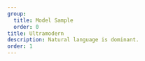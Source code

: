 ```yaml
---
group:
  title: Model Sample
  order: 0
title: Ultramodern
description: Natural language is dominant.
order: 1
---
```


<code src="./ultramodern.tsx" title="ultramodern" compact iframe="800"></code>
